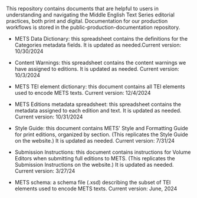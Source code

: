 This repository contains documents that are helpful to users in understanding and navigating the Middle English Text Series editorial practices, both print and digital. Documentation for our production workflows is stored in the public-production-documentation repository.

- METS Data Dictionary: this spreadsheet contains the definitions for the Categories metadata fields. It is updated as needed.Current version: 10/30/2024
  
- Content Warnings: this spreadsheet contains the content warnings we have assigned to editions. It is updated as needed. Current version: 10/3/2024

- METS TEI element dictionary: this document contains all TEI elements used to encode METS texts. Current version: 12/4/2024

- METS Editions metadata spreadsheet: this spreadsheet contains the metadata assigned to each edition and text. It is updated as needed. Current version: 10/31/2024

- Style Guide: this document contains METS' Style and Formatting Guide for print editions, organized by section. (This replicates the Style Guide on the website.) It is updated as needed. Current version: 7/31/24

- Submission Instructions: this document contains instructions for Volume Editors when submitting full editions to METS. (This replicates the Submission Instructions on the website.) It is updated as needed. Current version: 3/27/24
  
- METS schema: a schema file (.xsd) describing the subset of TEI elements used to encode METS texts.  Current version: June, 2024
